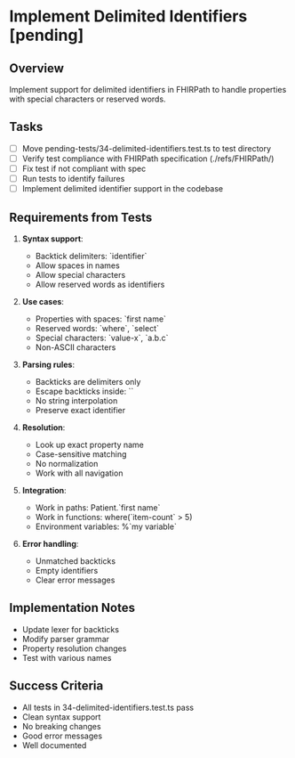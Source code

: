 # Implement Delimited Identifiers [pending]

## Overview
Implement support for delimited identifiers in FHIRPath to handle properties with special characters or reserved words.

## Tasks
- [ ] Move pending-tests/34-delimited-identifiers.test.ts to test directory
- [ ] Verify test compliance with FHIRPath specification (./refs/FHIRPath/)
- [ ] Fix test if not compliant with spec
- [ ] Run tests to identify failures
- [ ] Implement delimited identifier support in the codebase

## Requirements from Tests
1. **Syntax support**:
   - Backtick delimiters: \`identifier\`
   - Allow spaces in names
   - Allow special characters
   - Allow reserved words as identifiers

2. **Use cases**:
   - Properties with spaces: \`first name\`
   - Reserved words: \`where\`, \`select\`
   - Special characters: \`value-x\`, \`a.b.c\`
   - Non-ASCII characters

3. **Parsing rules**:
   - Backticks are delimiters only
   - Escape backticks inside: \`\`
   - No string interpolation
   - Preserve exact identifier

4. **Resolution**:
   - Look up exact property name
   - Case-sensitive matching
   - No normalization
   - Work with all navigation

5. **Integration**:
   - Work in paths: Patient.\`first name\`
   - Work in functions: where(\`item-count\` > 5)
   - Environment variables: %\`my variable\`

6. **Error handling**:
   - Unmatched backticks
   - Empty identifiers
   - Clear error messages

## Implementation Notes
- Update lexer for backticks
- Modify parser grammar
- Property resolution changes
- Test with various names

## Success Criteria
- All tests in 34-delimited-identifiers.test.ts pass
- Clean syntax support
- No breaking changes
- Good error messages
- Well documented